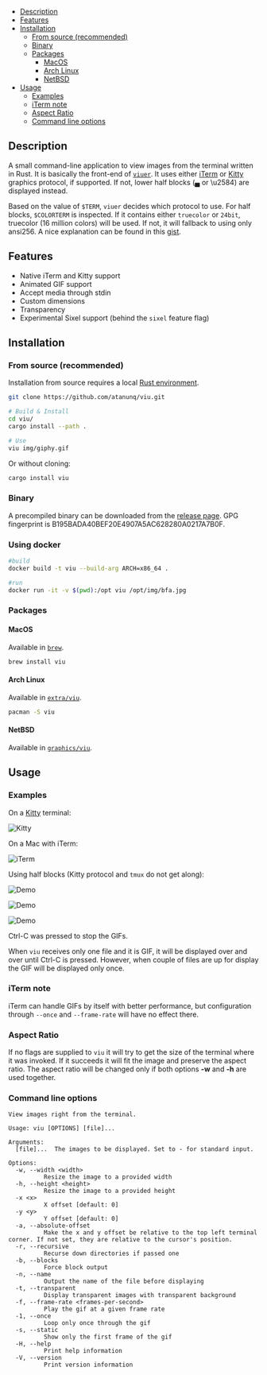 - [Description](#description)
- [Features](#features)
- [Installation](#installation)
  - [From source (recommended)](#from-source-recommended)
  - [Binary](#binary)
  - [Packages](#packages)
    - [MacOS](#macos)
    - [Arch Linux](#arch-linux)
    - [NetBSD](#netbsd)
- [Usage](#usage)
  - [Examples](#examples)
  - [iTerm note](#iterm-note)
  - [Aspect Ratio](#aspect-ratio)
  - [Command line options](#command-line-options)

## Description
A small command-line application to view images from the terminal written in Rust. It is basically the
front-end of [`viuer`](https://github.com/atanunq/viuer). It uses either [iTerm](https://iterm2.com/documentation-images.html)
or [Kitty](https://sw.kovidgoyal.net/kitty/graphics-protocol.html) graphics protocol, if supported.
If not, lower half blocks (▄ or \u2584) are displayed instead.

Based on the value of `$TERM`, `viuer` decides which protocol to use. For half
blocks, `$COLORTERM` is inspected. If it contains either `truecolor` or `24bit`,
truecolor (16 million colors) will be used. If not, it will fallback to using only ansi256. A nice
explanation can be found in this [gist](https://gist.github.com/XVilka/8346728).


## Features
- Native iTerm and Kitty support
- Animated GIF support
- Accept media through stdin
- Custom dimensions
- Transparency
- Experimental Sixel support (behind the `sixel` feature flag)

## Installation

### From source (recommended)

Installation from source requires a local [Rust environment](https://www.rust-lang.org/tools/install).

```bash
git clone https://github.com/atanunq/viu.git

# Build & Install
cd viu/
cargo install --path .

# Use
viu img/giphy.gif
```
Or without cloning:
```bash
cargo install viu
```

### Binary
A precompiled binary can be downloaded from the [release
page](https://www.github.com/atanunq/viu/releases/latest).
GPG fingerprint is B195BADA40BEF20E4907A5AC628280A0217A7B0F.

### Using docker

```bash
#build
docker build -t viu --build-arg ARCH=x86_64 .

#run
docker run -it -v $(pwd):/opt viu /opt/img/bfa.jpg
```

### Packages

#### MacOS
Available in [`brew`](https://formulae.brew.sh/formula/viu).
```bash
brew install viu
```

#### Arch Linux
Available in [`extra/viu`](https://archlinux.org/packages/extra/x86_64/viu/).
```bash
pacman -S viu
```

#### NetBSD
Available in [`graphics/viu`](http://cdn.netbsd.org/pub/pkgsrc/current/pkgsrc/graphics/viu/README.html).

## Usage

### Examples
On a [Kitty](https://github.com/kovidgoyal/kitty) terminal:

![Kitty](img/kittydemo.gif)

On a Mac with iTerm:

![iTerm](img/iterm.png)


Using half blocks (Kitty protocol and `tmux` do not get along):

![Demo](img/demo.gif)


![Demo](img/gifdemo.gif)


![Demo](img/curldemo.gif)


Ctrl-C was pressed to stop the GIFs.


When `viu` receives only one file and it is GIF, it will be displayed over and over until Ctrl-C is
pressed. However, when couple of files are up for display the GIF will be displayed only once.

### iTerm note
iTerm can handle GIFs by itself with better performance, but configuration through `--once`
and `--frame-rate` will have no effect there.

### Aspect Ratio
If no flags are supplied to `viu` it will try to get the size of the terminal where it was invoked.
If it succeeds it will fit the image and preserve the aspect ratio. The aspect ratio will be changed
only if both options **-w** and **-h** are used together.

### Command line options
```
View images right from the terminal.

Usage: viu [OPTIONS] [file]...

Arguments:
  [file]...  The images to be displayed. Set to - for standard input.

Options:
  -w, --width <width>
          Resize the image to a provided width
  -h, --height <height>
          Resize the image to a provided height
  -x <x>
          X offset [default: 0]
  -y <y>
          Y offset [default: 0]
  -a, --absolute-offset
          Make the x and y offset be relative to the top left terminal corner. If not set, they are relative to the cursor's position.
  -r, --recursive
          Recurse down directories if passed one
  -b, --blocks
          Force block output
  -n, --name
          Output the name of the file before displaying
  -t, --transparent
          Display transparent images with transparent background
  -f, --frame-rate <frames-per-second>
          Play the gif at a given frame rate
  -1, --once
          Loop only once through the gif
  -s, --static
          Show only the first frame of the gif
  -H, --help
          Print help information
  -V, --version
          Print version information
```
